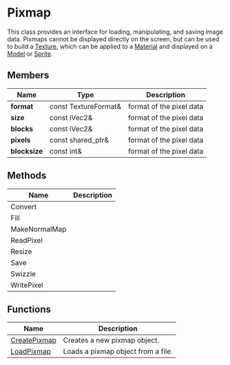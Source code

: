 # Pixmap #

This class provides an interface for loading, manipulating, and saving image data. Pixmaps cannot be displayed directly on the screen, but can be used to build a [Texture](CPP_Textures.md), which can be applied to a [Material](API_Material.md) and displayed on a [Model](API_Model.md) or [Sprite](API_Sprite.md).

## Members ##

| Name | Type | Description |
| ----- | ----- | ----- |
| **format** | const TextureFormat&  | format of the pixel data |
| **size** | const iVec2&  | format of the pixel data |
| **blocks** | const iVec2&  |  format of the pixel data |
| **pixels** | const shared_ptr<Buffer>&  | format of the pixel data |
| **blocksize** | const int&  | format of the pixel data |

## Methods ##

| Name | Description |
|-----|-----|
| Convert | |
| Fill | |
| MakeNormalMap | |
| ReadPixel | |
| Resize | |
| Save | |
| Swizzle | |
| WritePixel | |

## Functions ##

| Name | Description |
|-----|-----|
| [CreatePixmap](API_LoadPixmap.md) | Creates a new pixmap object. |
| [LoadPixmap](API_LoadPixmap.md) | Loads a pixmap object from a file. |
